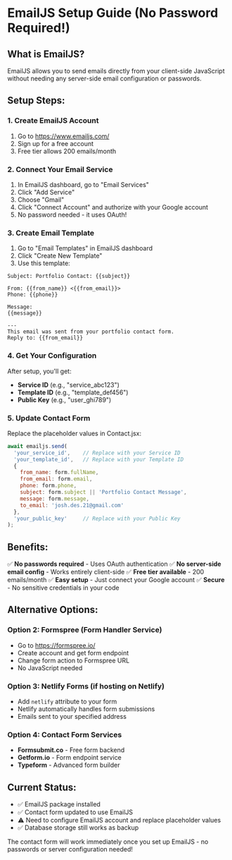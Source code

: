 # EmailJS Setup Guide (No Password Required!)

## What is EmailJS?
EmailJS allows you to send emails directly from your client-side JavaScript without needing any server-side email configuration or passwords.

## Setup Steps:

### 1. Create EmailJS Account
1. Go to https://www.emailjs.com/
2. Sign up for a free account
3. Free tier allows 200 emails/month

### 2. Connect Your Email Service
1. In EmailJS dashboard, go to "Email Services"
2. Click "Add Service"
3. Choose "Gmail" 
4. Click "Connect Account" and authorize with your Google account
5. No password needed - it uses OAuth!

### 3. Create Email Template
1. Go to "Email Templates" in EmailJS dashboard
2. Click "Create New Template"
3. Use this template:

```
Subject: Portfolio Contact: {{subject}}

From: {{from_name}} <{{from_email}}>
Phone: {{phone}}

Message:
{{message}}

---
This email was sent from your portfolio contact form.
Reply to: {{from_email}}
```

### 4. Get Your Configuration
After setup, you'll get:
- **Service ID** (e.g., "service_abc123")
- **Template ID** (e.g., "template_def456") 
- **Public Key** (e.g., "user_ghi789")

### 5. Update Contact Form
Replace the placeholder values in Contact.jsx:

```javascript
await emailjs.send(
  'your_service_id',    // Replace with your Service ID
  'your_template_id',   // Replace with your Template ID
  {
    from_name: form.fullName,
    from_email: form.email,
    phone: form.phone,
    subject: form.subject || 'Portfolio Contact Message',
    message: form.message,
    to_email: 'josh.des.21@gmail.com'
  },
  'your_public_key'     // Replace with your Public Key
);
```

## Benefits:
✅ **No passwords required** - Uses OAuth authentication
✅ **No server-side email config** - Works entirely client-side
✅ **Free tier available** - 200 emails/month
✅ **Easy setup** - Just connect your Google account
✅ **Secure** - No sensitive credentials in your code

## Alternative Options:

### Option 2: Formspree (Form Handler Service)
- Go to https://formspree.io/
- Create account and get form endpoint
- Change form action to Formspree URL
- No JavaScript needed

### Option 3: Netlify Forms (if hosting on Netlify)
- Add `netlify` attribute to your form
- Netlify automatically handles form submissions
- Emails sent to your specified address

### Option 4: Contact Form Services
- **Formsubmit.co** - Free form backend
- **Getform.io** - Form endpoint service
- **Typeform** - Advanced form builder

## Current Status:
- ✅ EmailJS package installed
- ✅ Contact form updated to use EmailJS
- ⚠️ Need to configure EmailJS account and replace placeholder values
- ✅ Database storage still works as backup

The contact form will work immediately once you set up EmailJS - no passwords or server configuration needed!
